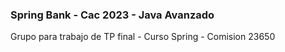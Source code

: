### Spring Bank - Cac 2023 - Java Avanzado
Grupo para trabajo de TP final - Curso Spring - Comision 23650



